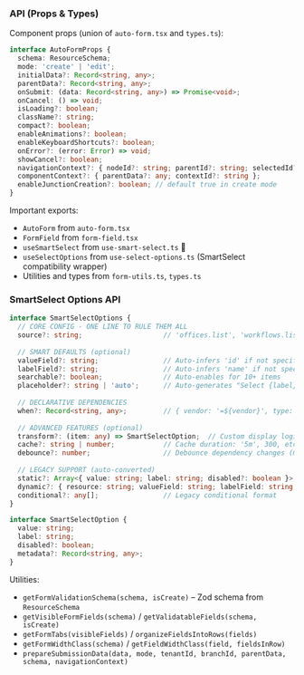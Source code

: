 ### API (Props & Types)

Component props (union of `auto-form.tsx` and `types.ts`):

```ts
interface AutoFormProps {
  schema: ResourceSchema;
  mode: 'create' | 'edit';
  initialData?: Record<string, any>;
  parentData?: Record<string, any>;
  onSubmit: (data: Record<string, any>) => Promise<void>;
  onCancel: () => void;
  isLoading?: boolean;
  className?: string;
  compact?: boolean;
  enableAnimations?: boolean;
  enableKeyboardShortcuts?: boolean;
  onError?: (error: Error) => void;
  showCancel?: boolean;
  navigationContext?: { nodeId?: string; parentId?: string; selectedId?: string };
  componentContext?: { parentData?: any; contextId?: string };
  enableJunctionCreation?: boolean; // default true in create mode
}
```

Important exports:
- `AutoForm` from `auto-form.tsx`
- `FormField` from `form-field.tsx`
- `useSmartSelect` from `use-smart-select.ts` 🚀
- `useSelectOptions` from `use-select-options.ts` (SmartSelect compatibility wrapper)
- Utilities and types from `form-utils.ts`, `types.ts`

### SmartSelect Options API

```typescript
interface SmartSelectOptions {
  // CORE CONFIG - ONE LINE TO RULE THEM ALL
  source?: string;                    // 'offices.list', 'workflows.list', etc.
  
  // SMART DEFAULTS (optional)
  valueField?: string;                // Auto-infers 'id' if not specified
  labelField?: string;                // Auto-infers 'name' if not specified  
  searchable?: boolean;               // Auto-enables for 10+ items
  placeholder?: string | 'auto';      // Auto-generates "Select {label}..."
  
  // DECLARATIVE DEPENDENCIES 
  when?: Record<string, any>;         // { vendor: '=${vendor}', type: { 'GDS': {...} }}
  
  // ADVANCED FEATURES (optional)
  transform?: (item: any) => SmartSelectOption;  // Custom display logic
  cache?: string | number;            // Cache duration: '5m', 300, etc.
  debounce?: number;                  // Debounce dependency changes (ms)
  
  // LEGACY SUPPORT (auto-converted)
  static?: Array<{ value: string; label: string; disabled?: boolean }>;
  dynamic?: { resource: string; valueField: string; labelField: string };
  conditional?: any[];                // Legacy conditional format
}

interface SmartSelectOption {
  value: string;
  label: string; 
  disabled?: boolean;
  metadata?: Record<string, any>;
}
```

Utilities:
- `getFormValidationSchema(schema, isCreate)` – Zod schema from `ResourceSchema`
- `getVisibleFormFields(schema)` / `getValidatableFields(schema, isCreate)`
- `getFormTabs(visibleFields)` / `organizeFieldsIntoRows(fields)`
- `getFormWidthClass(schema)` / `getFieldWidthClass(field, fieldsInRow)`
- `prepareSubmissionData(data, mode, tenantId, branchId, parentData, schema, navigationContext)`


